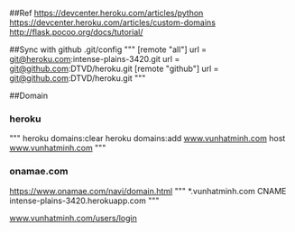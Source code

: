 ##Ref
https://devcenter.heroku.com/articles/python
<br>
https://devcenter.heroku.com/articles/custom-domains
<br>
http://flask.pocoo.org/docs/tutorial/

##Sync with github
.git/config
"""
[remote "all"]
	url = git@heroku.com:intense-plains-3420.git
        url = git@github.com:DTVD/heroku.git
[remote "github"]
        url = git@github.com:DTVD/heroku.git
"""

##Domain

### heroku
"""
heroku domains:clear
heroku domains:add www.vunhatminh.com
host www.vunhatminh.com
"""

### onamae.com
https://www.onamae.com/navi/domain.html
"""
*.vunhatminh.com
CNAME
intense-plains-3420.herokuapp.com
"""


www.vunhatminh.com/users/login
